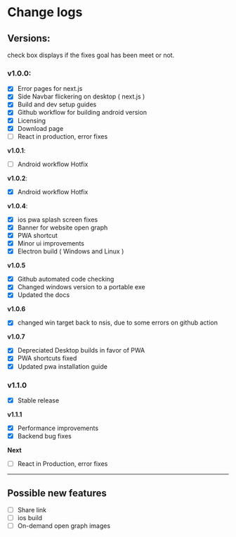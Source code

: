# Change logs

## Versions:
check box displays if the fixes goal has been meet or not.

### **v1.0.0**:
- [X] Error pages for next.js
- [X] Side Navbar flickering on desktop ( next.js )
- [X] Build and dev setup guides
- [X] Github workflow for building android version
- [X] Licensing
- [X] Download page
- [ ] React in production, error fixes

**v1.0.1**:
- [ ] Android workflow Hotfix

**v1.0.2**:
- [X] Android workflow Hotfix

**v1.0.4**:
- [X] ios pwa splash screen fixes
- [X] Banner for website open graph
- [X] PWA shortcut
- [X] Minor ui improvements
- [X] Electron build ( Windows and Linux )

**v1.0.5**
- [X] Github automated code checking
- [X] Changed windows version to a portable exe
- [X] Updated the docs

**v1.0.6**
- [X] changed win target back to nsis, due to some errors on github action 

**v1.0.7**
- [X] Depreciated Desktop builds in favor of PWA
- [X] PWA shortcuts fixed
- [X] Updated pwa installation guide

### **v1.1.0**
- [X] Stable release

**v1.1.1**
- [X] Performance improvements
- [X] Backend bug fixes

**Next**
- [ ] React in Production, error fixes


---

## Possible new features
- [ ] Share link
- [ ] ios build
- [ ] On-demand open graph images